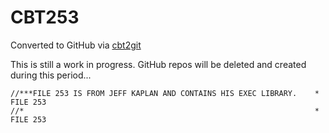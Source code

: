 # CBT253
Converted to GitHub via [cbt2git](https://github.com/wizardofzos/cbt2git)

This is still a work in progress. GitHub repos will be deleted and created during this period...

```
//***FILE 253 IS FROM JEFF KAPLAN AND CONTAINS HIS EXEC LIBRARY.    *   FILE 253
//*                                                                 *   FILE 253
```
